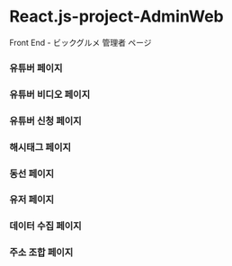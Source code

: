 # React.js-project-AdminWeb
Front End - ビックグルメ 管理者 ページ

### 유튜버 페이지


### 유튜버 비디오 페이지


### 유튜버 신청 페이지


### 해시태그 페이지


### 동선 페이지


### 유저 페이지


### 데이터 수집 페이지


### 주소 조합 페이지


